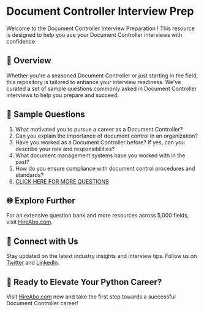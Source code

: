 # Document Controller Interview Prep

Welcome to the Document Controller Interview Preparation ! This resource is designed to help you ace your Document Controller interviews with confidence.

## 🚀 Overview

Whether you're a seasoned Document Controller or just starting in the field, this repository is tailored to enhance your interview readiness. We've curated a set of sample questions commonly asked in Document Controller interviews to help you prepare and succeed.

## 📝 Sample Questions

1. What motivated you to pursue a career as a Document Controller?
2. Can you explain the importance of document control in an organization?
3. Have you worked as a Document Controller before? If yes, can you describe your role and responsibilities?
4. What document management systems have you worked with in the past?
5. How do you ensure compliance with document control procedures and standards?
6. [CLICK HERE FOR MORE QUESTIONS](https://hireabo.com/job/18_1_24/Document%20Controller)

## 🌐 Explore Further

For an extensive question bank and more resources across 5,000 fields, visit [HireAbo.com](https://www.hireabo.com).

## 📱 Connect with Us

Stay updated on the latest industry insights and interview tips. Follow us on [Twitter](https://twitter.com/hireabo) and [LinkedIn](https://www.linkedin.com/in/hire-abo-3609972a8/).

## 🚀 Ready to Elevate Your Python Career?

Visit [HireAbo.com](https://www.hireabo.com) now and take the first step towards a successful Document Controller career!